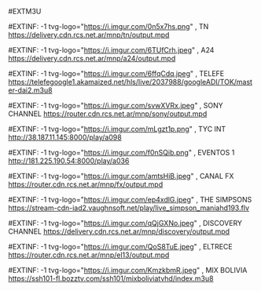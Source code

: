 #EXTM3U


#EXTINF: -1 tvg-logo="https://i.imgur.com/0n5x7hs.png" , TN 
https://delivery.cdn.rcs.net.ar/mnp/tn/output.mpd


#EXTINF: -1 tvg-logo="https://i.imgur.com/6TUfCrh.jpeg" , A24
https://delivery.cdn.rcs.net.ar/mnp/a24/output.mpd


#EXTINF: -1 tvg-logo="https://i.imgur.com/6ffqCdq.jpeg" , TELEFE
https://telefegoogle1.akamaized.net/hls/live/2037988/googleADI/TOK/master-dai2.m3u8


#EXTINF: -1 tvg-logo="https://i.imgur.com/svwXVRx.jpeg" , SONY CHANNEL
https://router.cdn.rcs.net.ar/mnp/sony/output.mpd


#EXTINF: -1 tvg-logo="https://i.imgur.com/mLgzt1p.png" , TYC INT
http://38.187.11.145:8000/play/a098

#EXTINF: -1 tvg-logo="https://i.imgur.com/f0nSQib.png" , EVENTOS 1
http://181.225.190.54:8000/play/a036

#EXTINF: -1 tvg-logo="https://i.imgur.com/amtsHiB.jpeg" , CANAL FX
https://router.cdn.rcs.net.ar/mnp/fx/output.mpd

#EXTINF: -1 tvg-logo="https://i.imgur.com/ep4xdlG.jpeg" , THE SIMPSONS
https://stream-cdn-iad2.vaughnsoft.net/play/live_simpson_maniahd193.flv


#EXTINF: -1 tvg-logo="https://i.imgur.com/qQjGXNo.jpeg" , DISCOVERY CHANNEL
https://delivery.cdn.rcs.net.ar/mnp/discovery/output.mpd

#EXTINF: -1 tvg-logo="https://i.imgur.com/QoS8TuE.jpeg" , ELTRECE
https://router.cdn.rcs.net.ar/mnp/el13/output.mpd

#EXTINF: -1 tvg-logo="https://i.imgur.com/KmzkbmR.jpeg" , MIX BOLIVIA
https://ssh101-fl.bozztv.com/ssh101/mixboliviatvhd/index.m3u8



